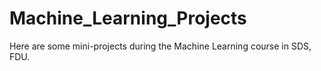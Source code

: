 # Machine_Learning_Projects
Here are some mini-projects during the Machine Learning course in SDS, FDU.
